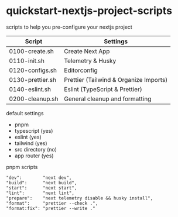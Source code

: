 # quickstart-nextjs-project-scripts

scripts to help you pre-configure your nextjs project

| Script | Settings |
| ------ | -------- |
| 0100-create.sh   | Create Next App |
| 0110-init.sh     | Telemetry & Husky |
| 0120-configs.sh  | Editorconfig |
| 0130-prettier.sh | Prettier (Tailwind & Organize Imports) |
| 0140-eslint.sh   | Eslint (TypeScript & Prettier) |
| 0200-cleanup.sh  | General cleanup and formatting |

default settings

- pnpm
- typescript (yes)
- eslint (yes)
- tailwind (yes)
- src directory (no)
- app router (yes)

pnpm scripts

```
"dev":        "next dev",
"build":      "next build",
"start":      "next start",
"lint":       "next lint",
"prepare":    "next telemetry disable && husky install",
"format":     "prettier --check .",
"format:fix": "prettier --write ."
```

